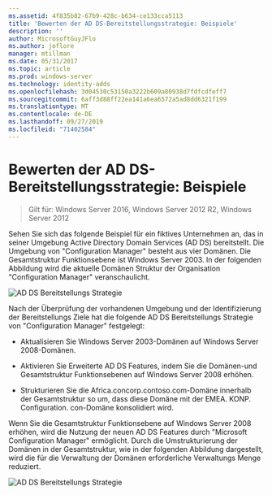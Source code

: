 ```yaml
---
ms.assetid: 4f835b82-67b9-428c-b634-ce133cca5113
title: 'Bewerten der AD DS-Bereitstellungsstrategie: Beispiele'
description: ''
author: MicrosoftGuyJFlo
ms.author: joflore
manager: mtillman
ms.date: 05/31/2017
ms.topic: article
ms.prod: windows-server
ms.technology: identity-adds
ms.openlocfilehash: 3d04530c53150a3222b609a80938d7fdfcdfeff7
ms.sourcegitcommit: 6aff3d88ff22ea141a6ea6572a5ad8dd6321f199
ms.translationtype: MT
ms.contentlocale: de-DE
ms.lasthandoff: 09/27/2019
ms.locfileid: "71402584"
---
```

# <a name="evaluating-ad-ds-deployment-strategy-examples"></a>Bewerten der AD DS-Bereitstellungsstrategie: Beispiele

>Gilt für: Windows Server 2016, Windows Server 2012 R2, Windows Server 2012

Sehen Sie sich das folgende Beispiel für ein fiktives Unternehmen an, das in seiner Umgebung Active Directory Domain Services (AD DS) bereitstellt. Die Umgebung von "Configuration Manager" besteht aus vier Domänen. Die Gesamtstruktur Funktionsebene ist Windows Server 2003. In der folgenden Abbildung wird die aktuelle Domänen Struktur der Organisation "Configuration Manager" veranschaulicht.  
  
![AD DS Bereitstellungs Strategie](media/Evaluating-AD-DS-Deployment-Strategy-Examples/3dd79e00-48f8-4927-989c-c55a79caf1be.gif)  
  
Nach der Überprüfung der vorhandenen Umgebung und der Identifizierung der Bereitstellungs Ziele hat die folgende AD DS Bereitstellungs Strategie von "Configuration Manager" festgelegt:  
  
-   Aktualisieren Sie Windows Server 2003-Domänen auf Windows Server 2008-Domänen.  
  
-   Aktivieren Sie Erweiterte AD DS Features, indem Sie die Domänen-und Gesamtstruktur Funktionsebenen auf Windows Server 2008 erhöhen.  
  
-   Strukturieren Sie die Africa.concorp.contoso.com-Domäne innerhalb der Gesamtstruktur so um, dass diese Domäne mit der EMEA. KONP. Configuration. con-Domäne konsolidiert wird.  
  
Wenn Sie die Gesamtstruktur Funktionsebene auf Windows Server 2008 erhöhen, wird die Nutzung der neuen AD DS Features durch "Microsoft Configuration Manager" ermöglicht. Durch die Umstrukturierung der Domänen in der Gesamtstruktur, wie in der folgenden Abbildung dargestellt, wird die für die Verwaltung der Domänen erforderliche Verwaltungs Menge reduziert.  
  
![AD DS Bereitstellungs Strategie](media/Evaluating-AD-DS-Deployment-Strategy-Examples/1c061755-413d-452d-b121-6910f8555327.gif)  
  


